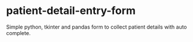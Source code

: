 # patient-detail-entry-form
Simple python, tkinter and pandas form to collect patient details with auto complete.
